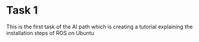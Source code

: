 # Task 1
This is the first task of the AI path which is creating a tutorial explaining the installation steps of ROS on Ubuntu

